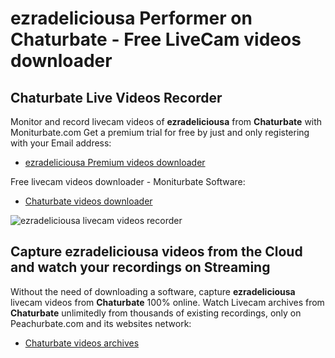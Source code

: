 # ezradeliciousa Performer on Chaturbate - Free LiveCam videos downloader

## Chaturbate Live Videos Recorder

Monitor and record livecam videos of **ezradeliciousa** from **Chaturbate** with Moniturbate.com
Get a premium trial for free by just and only registering with your Email address:
* [ezradeliciousa Premium videos downloader](https://moniturbate.com/request-demo-licence-key.html)

Free livecam videos downloader - Moniturbate Software:
* [Chaturbate videos downloader](https://moniturbate.com/moniturbate-download-software.html)

![ezradeliciousa livecam videos recorder](https://peachurnet.com/templates/moniturbate-software.png)


## Capture ezradeliciousa videos from the Cloud and watch your recordings on Streaming

Without the need of downloading a software, capture **ezradeliciousa** livecam videos from **Chaturbate** 100% online.
Watch Livecam archives from **Chaturbate** unlimitedly from thousands of existing recordings, only on Peachurbate.com and its websites network:
* [Chaturbate videos archives](https://peachurnet.com/)